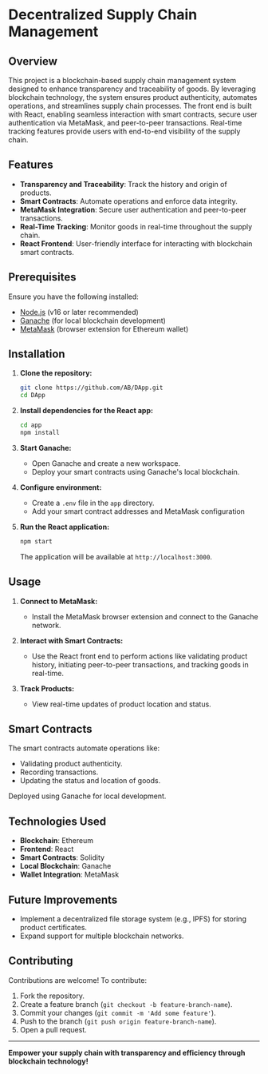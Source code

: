 # Decentralized Supply Chain Management

## Overview
This project is a blockchain-based supply chain management system designed to enhance transparency and traceability of goods. By leveraging blockchain technology, the system ensures product authenticity, automates operations, and streamlines supply chain processes. The front end is built with React, enabling seamless interaction with smart contracts, secure user authentication via MetaMask, and peer-to-peer transactions. Real-time tracking features provide users with end-to-end visibility of the supply chain.

## Features
- **Transparency and Traceability**: Track the history and origin of products.
- **Smart Contracts**: Automate operations and enforce data integrity.
- **MetaMask Integration**: Secure user authentication and peer-to-peer transactions.
- **Real-Time Tracking**: Monitor goods in real-time throughout the supply chain.
- **React Frontend**: User-friendly interface for interacting with blockchain smart contracts.

## Prerequisites
Ensure you have the following installed:
- [Node.js](https://nodejs.org/) (v16 or later recommended)
- [Ganache](https://trufflesuite.com/ganache/) (for local blockchain development)
- [MetaMask](https://metamask.io/) (browser extension for Ethereum wallet)

## Installation

1. **Clone the repository:**
   ```bash
   git clone https://github.com/AB/DApp.git
   cd DApp
   ```

2. **Install dependencies for the React app:**
   ```bash
   cd app
   npm install
   ```

3. **Start Ganache:**
   - Open Ganache and create a new workspace.
   - Deploy your smart contracts using Ganache's local blockchain.

4. **Configure environment:**
   - Create a `.env` file in the `app` directory.
   - Add your smart contract addresses and MetaMask configuration

5. **Run the React application:**
   ```bash
   npm start
   ```
   The application will be available at `http://localhost:3000`.

## Usage

1. **Connect to MetaMask:**
   - Install the MetaMask browser extension and connect to the Ganache network.

2. **Interact with Smart Contracts:**
   - Use the React front end to perform actions like validating product history, initiating peer-to-peer transactions, and tracking goods in real-time.

3. **Track Products:**
   - View real-time updates of product location and status.

## Smart Contracts
The smart contracts automate operations like:
- Validating product authenticity.
- Recording transactions.
- Updating the status and location of goods.

Deployed using Ganache for local development.

## Technologies Used
- **Blockchain**: Ethereum
- **Frontend**: React
- **Smart Contracts**: Solidity
- **Local Blockchain**: Ganache
- **Wallet Integration**: MetaMask

## Future Improvements
- Implement a decentralized file storage system (e.g., IPFS) for storing product certificates.
- Expand support for multiple blockchain networks.

## Contributing
Contributions are welcome! To contribute:
1. Fork the repository.
2. Create a feature branch (`git checkout -b feature-branch-name`).
3. Commit your changes (`git commit -m 'Add some feature'`).
4. Push to the branch (`git push origin feature-branch-name`).
5. Open a pull request.

---

**Empower your supply chain with transparency and efficiency through blockchain technology!**

